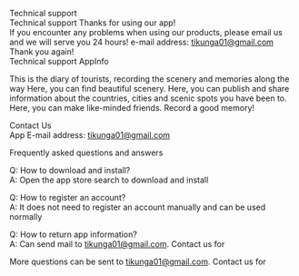 Technical support                                                                                                                         
Technical support Thanks for using our app!                                                                                                                         
If you encounter any problems when using our products, please email us and we will serve you 24 hours! e-mail address: tikunga01@gmail.com                                                                                                                         
Thank you again!                                                                                                                         
Technical support AppInfo                                                                                                                         
                                                                                                                         
This is the diary of tourists, recording the scenery and memories along the way Here, you can find beautiful scenery. Here, you can publish and share information about the countries, cities and scenic spots you have been to. Here, you can make like-minded friends. Record a good memory!
                                                                                                                         
Contact Us                                                                                                                         
App E-mail address: tikunga01@gmail.com                                                                                                                         

Frequently asked questions and answers                                                                                                                         

Q: How to download and install?                                                                                                                         
A: Open the app store search to download and install                                                                                                                         
                                                                                                                         
Q: How to register an account?                                                                                                                         
A: It does not need to register an account manually and can be used normally                                                                                                                     

Q: How to return app information?                                                                                                                         
A: Can send mail to tikunga01@gmail.com. Contact us for                                                                                                                         
                                                                                                                         
More questions can be sent to tikunga01@gmail.com. Contact us for                                                                                                                         
